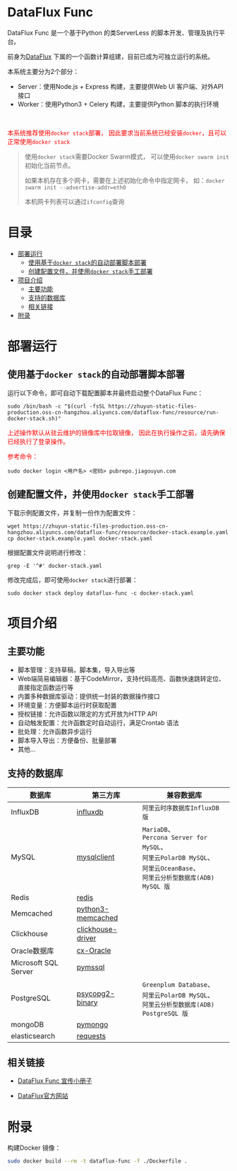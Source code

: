 # DataFlux Func

DataFlux Func 是一个基于Python 的类ServerLess 的脚本开发、管理及执行平台。

前身为[DataFlux](https://dataflux.cn/) 下属的一个函数计算组建，目前已成为可独立运行的系统。

本系统主要分为2个部分：
- Server：使用Node.js + Express 构建，主要提供Web UI 客户端、对外API 接口
- Worker：使用Python3 + Celery 构建，主要提供Python 脚本的执行环境

<br>

<span style="color: red">本系统推荐使用`docker stack`部署，</span>
<span style="color: red">因此要求当前系统已经安装`docker`，且可以正常使用`docker stack`</span>

> 使用`docker stack`需要Docker Swarm模式，
> 可以使用`docker swarm init`初始化当前节点。
>
> 如果本机存在多个网卡，需要在上述初始化命令中指定网卡，
> 如：`docker swarm init --advertise-addr=eth0`
>
> 本机网卡列表可以通过`ifconfig`查询



# 目录

<!-- MarkdownTOC -->

- [部署运行](#%E9%83%A8%E7%BD%B2%E8%BF%90%E8%A1%8C)
    - [使用基于`docker stack`的自动部署脚本部署](#%E4%BD%BF%E7%94%A8%E5%9F%BA%E4%BA%8Edocker-stack%E7%9A%84%E8%87%AA%E5%8A%A8%E9%83%A8%E7%BD%B2%E8%84%9A%E6%9C%AC%E9%83%A8%E7%BD%B2)
    - [创建配置文件，并使用`docker stack`手工部署](#%E5%88%9B%E5%BB%BA%E9%85%8D%E7%BD%AE%E6%96%87%E4%BB%B6%EF%BC%8C%E5%B9%B6%E4%BD%BF%E7%94%A8docker-stack%E6%89%8B%E5%B7%A5%E9%83%A8%E7%BD%B2)
- [项目介绍](#%E9%A1%B9%E7%9B%AE%E4%BB%8B%E7%BB%8D)
    - [主要功能](#%E4%B8%BB%E8%A6%81%E5%8A%9F%E8%83%BD)
    - [支持的数据库](#%E6%94%AF%E6%8C%81%E7%9A%84%E6%95%B0%E6%8D%AE%E5%BA%93)
    - [相关链接](#%E7%9B%B8%E5%85%B3%E9%93%BE%E6%8E%A5)
- [附录](#%E9%99%84%E5%BD%95)

<!-- /MarkdownTOC -->



# 部署运行

## 使用基于`docker stack`的自动部署脚本部署

运行以下命令，即可自动下载配置脚本并最终启动整个DataFlux Func：
```shell
sudo /bin/bash -c "$(curl -fsSL https://zhuyun-static-files-production.oss-cn-hangzhou.aliyuncs.com/dataflux-func/resource/run-docker-stack.sh)"
```

<span style="color: red">上述操作默认从驻云维护的镜像库中拉取镜像，</span>
<span style="color: red">因此在执行操作之前，请先确保已经执行了登录操作。</span>

<span style="color: red">参考命令：</span>

```shell
sudo docker login <用户名> <密码> pubrepo.jiagouyun.com
```

## 创建配置文件，并使用`docker stack`手工部署

下载示例配置文件，并复制一份作为配置文件：
```shell
wget https://zhuyun-static-files-production.oss-cn-hangzhou.aliyuncs.com/dataflux-func/resource/docker-stack.example.yaml
cp docker-stack.example.yaml docker-stack.yaml
```

根据配置文件说明进行修改：
```shell
grep -E '^#' docker-stack.yaml
```

修改完成后，即可使用`docker stack`进行部署：
```shell
sudo docker stack deploy dataflux-func -c docker-stack.yaml
```



# 项目介绍

## 主要功能

- 脚本管理：支持草稿，脚本集，导入导出等
- Web端简易编辑器：基于CodeMirror，支持代码高亮、函数快速跳转定位、直接指定函数运行等
- 内置多种数据库驱动：提供统一封装的数据操作接口
- 环境变量：方便脚本运行时获取配置
- 授权链接：允许函数以限定的方式开放为HTTP API
- 自动触发配置：允许函数定时自动运行，满足Crontab 语法
- 批处理：允许函数异步运行
- 脚本导入导出：方便备份、批量部署
- 其他...

## 支持的数据库

|        数据库        |                             第三方库                             |                                                             兼容数据库                                                              |
|----------------------|------------------------------------------------------------------|-------------------------------------------------------------------------------------------------------------------------------------|
| InfluxDB             | [influxdb](https://pypi.org/project/influxdb/)                   | `阿里云时序数据库InfluxDB 版`                                                                                                       |
| MySQL                | [mysqlclient](https://pypi.org/project/mysqlclient/)             | `MariaDB`、<br>`Percona Server for MySQL`、<br>`阿里云PolarDB MySQL`、<br>`阿里云OceanBase`、<br>`阿里云分析型数据库(ADB) MySQL 版` |
| Redis                | [redis](https://pypi.org/project/redis/)                         |                                                                                                                                     |
| Memcached            | [python3-memcached](https://pypi.org/project/python3-memcached/) |                                                                                                                                     |
| Clickhouse           | [clickhouse-driver](https://pypi.org/project/clickhouse-driver/) |                                                                                                                                     |
| Oracle数据库         | [cx-Oracle](https://pypi.org/project/cx-Oracle/)                 |                                                                                                                                     |
| Microsoft SQL Server | [pymssql](https://pypi.org/project/pymssql/)                     |                                                                                                                                     |
| PostgreSQL           | [psycopg2-binary](https://pypi.org/project/psycopg2-binary/)     | `Greenplum Database`、<br>`阿里云PolarDB MySQL`、<br>`阿里云分析型数据库(ADB) PostgreSQL 版`                                        |
| mongoDB              | [pymongo](https://pypi.org/project/pymongo/)                     |                                                                                                                                     |
| elasticsearch        | [requests](https://pypi.org/project/requests/)                   |                                                                                                                                     |

## 相关链接

- [DataFlux Func 宣传小册子](https://zhuyun-static-files-production.oss-cn-hangzhou.aliyuncs.com/dataflux-func/resource/dataflux-func-introduce.pdf)

- [DataFlux官方网站](https://dataflux.cn/)



# 附录

构建Docker 镜像：
```sh
sudo docker build --rm -t dataflux-func -f ./Dockerfile .
```
